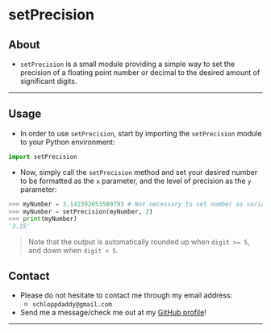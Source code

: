 # setPrecision

## About

- `setPrecision` is a small module providing a simple way to set the precision of a floating point number or decimal to the desired amount of significant digits.

---

## Usage

- In order to use `setPrecision`, start by importing the `setPrecision` module to your Python environment:

```python
import setPrecision
```

- Now, simply call the `setPrecision` method and set your desired number to be formatted as the `x` parameter, and the level of precision as the `y` parameter:

```python
>>> myNumber = 3.141592653589793 # Not necessary to set number as variable.
>>> myNumber = setPrecision(myNumber, 2)
>>> print(myNumber)
'3.15'
```

> Note that the output is automatically rounded up when `digit >= 5`, and down when `digit < 5`.

## Contact

- Please do not hesitate to contact me through my email address:
  - `schloppdaddy@gmail.com`
- Send me a message/check me out at my [GitHub profile](https://github.com/schlopp96)!

---
